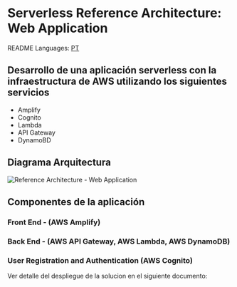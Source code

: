 # Serverless Reference Architecture: Web Application

README Languages: 
[PT](README/README-PT.md) 

## Desarrollo de una aplicación serverless con la infraestructura de AWS utilizando los siguientes servicios
-	Amplify
-	Cognito
-	Lambda
-	API Gateway
-	DynamoBD


## Diagrama Arquitectura

![Reference Architecture - Web Application](img/serverless-refarch-webapp.png)

## Componentes de la aplicación

### Front End - (AWS Amplify)

### Back End - (AWS API Gateway, AWS Lambda, AWS DynamoDB)

### User Registration and Authentication (AWS Cognito)


Ver detalle del despliegue de la solucion en el siguiente documento:
<a href=''></a>

